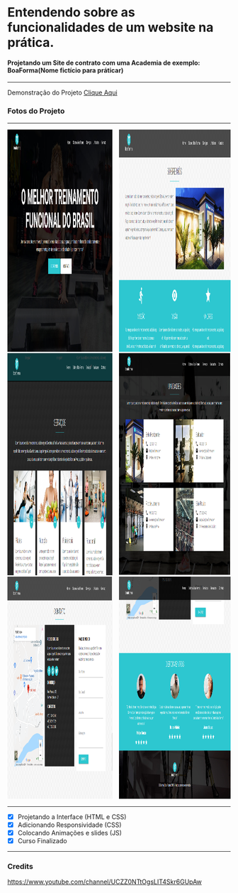 # Entendendo sobre as funcionalidades de um website na prática.
#### Projetando um Site de contrato com uma Academia de exemplo: BoaForma(Nome fictício para práticar)

---

Demonstração do Projeto [Clique Aqui](https://elvissouza.github.io/Curso-HTML5-CSS-JS/)

### Fotos do Projeto
---

<img src ="https://raw.githubusercontent.com/elvissouza/Curso-HTML5-CSS-JS/master/assets/2-PageSobre.png" width= "50%" height= "500px" align="right">
<img src ="https://raw.githubusercontent.com/elvissouza/Curso-HTML5-CSS-JS/master/assets/1-PageIndex.png" width= "47%" height= "500px">
<img src ="https://raw.githubusercontent.com/elvissouza/Curso-HTML5-CSS-JS/master/assets/4-PageUnidad.png" width= "50%" height= "500px" align="right">
<img src ="https://raw.githubusercontent.com/elvissouza/Curso-HTML5-CSS-JS/master/assets/3-PageServic.png" width= "47%" height= "500px">
<img src ="https://raw.githubusercontent.com/elvissouza/Curso-HTML5-CSS-JS/master/assets/6-PageDepo.png" width= "50%" height= "500px" align="right">
<img src ="https://raw.githubusercontent.com/elvissouza/Curso-HTML5-CSS-JS/master/assets/5-PageContato.png" width= "47%" height= "500px">

---

- [x] Projetando a Interface (HTML e CSS)
- [x] Adicionando Responsividade (CSS)
- [x] Colocando Animações e slides (JS)
- [x] Curso Finalizado

---

### Credits
https://www.youtube.com/channel/UCZZ0NTtOgsLIT4Skr6GUpAw
